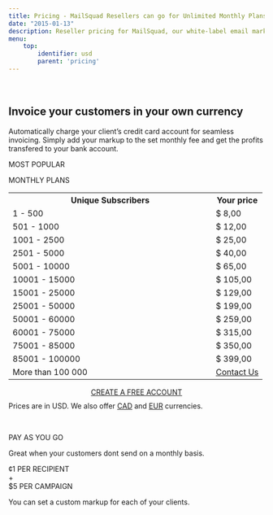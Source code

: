 ```yaml
---
title: Pricing - MailSquad Resellers can go for Unlimited Monthly Plans or Pay as You Go
date: "2015-01-13"
description: Reseller pricing for MailSquad, our white-label email marketing solution.
menu:
    top:
        identifier: usd
        parent: 'pricing'
---
```

<section class="price-2" style="padding-top:20px;">
        <div class="container">
            <div class="row">
                <div class="col-sm-12 ">
                    <h1>Invoice your customers in your own currency</h1>
                    <p class="lead">Automatically charge your client’s credit card account for seamless invoicing. Simply add your markup to the set monthly fee and get the profits transfered to your bank account.</p>
                </div>
            </div>
        </div>
        <div class="container pricing">
            <div class="plans">
                <div class="plan">
                    <div class="top"><p>MOST POPULAR</p></div>
                    <div class="title">
                        MONTHLY PLANS
                        <table class="pricing-table">
                                <col width="80%">
                                <col width="20%">
                                <tr>
                                    <th>Unique Subscribers</th>
                                    <th>Your price</th>
                                </tr>
                                <tr>
                                    <td>1 - 500</td>
                                    <td>$ 8,00</td>
                                </tr>
                                <tr>
                                    <td>501 - 1000</td>
                                    <td>$ 12,00</td>
                                </tr>
                                <tr>
                                    <td>1001 - 2500</td>
                                    <td>$ 25,00</td>
                                </tr>
                                <tr>
                                    <td>2501 - 5000</td>
                                    <td>$ 40,00</td>
                                </tr>
                                <tr>
                                    <td>5001 - 10000</td>
                                    <td>$ 65,00</td>
                                </tr>
                                <tr>
                                    <td>10001 - 15000</td>
                                    <td>$ 105,00</td>
                                </tr>
                                <tr>
                                    <td>15001 - 25000</td>
                                    <td>$ 129,00</td>
                                </tr>
                                <tr>
                                    <td>25001 - 50000</td>
                                    <td>$ 199,00</td>
                                </tr>
                                <tr>
                                    <td>50001 - 60000</td>
                                    <td>$ 259,00</td>
                                </tr>
                                <tr>
                                    <td>60001 - 75000</td>
                                    <td>$ 315,00</td>
                                </tr>
                                <tr>
                                    <td>75001 - 85000</td>
                                    <td>$ 350,00</td>
                                </tr>
                                <tr>
                                    <td>85001 - 100000</td>
                                    <td>$ 399,00</td>
                                </tr>
                                 <tr>
                                    <td>More than 100 000</td>
                                    <td colspan="3"><a href="/en/contact/">Contact Us</a></td>
                                </tr>             
                            </table>
                            <div class="btns" style="margin-top: 15px;text-align:center;">
                                <a class="btn btn-primary" href="https://app.mailsquad.com/login/signup?lang=en">
                                    <span>CREATE A FREE ACCOUNT</span>
                                </a>
                            </div>
                    </div>
                    <div style="margin-top:10px">Prices are in USD. We also offer <a href="/en/pricing/cad/">CAD</a> and <a href="/en/pricing/eur/">EUR</a> currencies.</div>
                </div>
                <div class="plan">
                    <div class="top"><p>&nbsp;</p></div>
                    <div class="title">
                        PAY AS YOU GO
                        <p>Great when your customers dont send on a monthly basis.</p>
                        <div class="price">
                            <div class="persubscriber">
                                <span class="currency">&cent;</span>1
                                <span class="period">PER RECIPIENT</span>
                            </div>
                            <div style="width:10%;">+</div>
                            <div class="percampaign">
                                <span class="currency">$</span>5
                                <span class="period">PER CAMPAIGN</span>
                            </div>
                        </div>
                        <p>You can set a custom markup for each of your clients.</p>
                    </div>
                </div>
            </div>
        </div>
    </section>